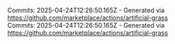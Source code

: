 Commits: 2025-04-24T12:26:50.165Z - Generated via https://github.com/marketplace/actions/artificial-grass
<br>
Commits: 2025-04-24T12:26:50.165Z - Generated via https://github.com/marketplace/actions/artificial-grass
<br>

